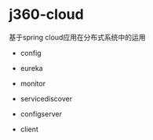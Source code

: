 j360-cloud
==============

基于spring cloud应用在分布式系统中的运用
- config
- eureka
- monitor
- servicediscover

- configserver

- client



